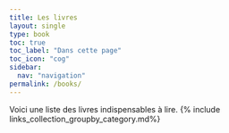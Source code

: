 ```yaml
---
title: Les livres 
layout: single
type: book
toc: true
toc_label: "Dans cette page"
toc_icon: "cog"
sidebar:
  nav: "navigation"
permalink: /books/
---
```

Voici une liste des livres indispensables à lire.
{% include links_collection_groupby_category.md%}
